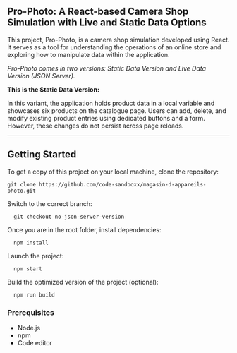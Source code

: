 ## Pro-Photo: A React-based Camera Shop Simulation with Live and Static Data Options

This project, Pro-Photo, is a camera shop simulation developed using React. It serves as a tool for understanding the operations of an online store and exploring how to manipulate data within the application. 

*Pro-Photo comes in two versions: Static Data Version and Live Data Version (JSON Server).*

 **This is the Static Data Version:** 
 
 In this variant, the application holds product data in a local variable and showcases six products on the catalogue page. Users can add, delete, and modify existing product entries using dedicated buttons and a form. However, these changes do not persist across page reloads.

---

## Getting Started

To get a copy of this project on your local machine, clone the repository:

    git clone https://github.com/code-sandboxx/magasin-d-appareils-photo.git

Switch to the correct branch: 

      git checkout no-json-server-version

Once you are in the root folder, install dependencies:

      npm install

Launch the project:

      npm start

Build the optimized version of the project (optional):

      npm run build



### Prerequisites

+ Node.js
+ npm
+ Code editor
